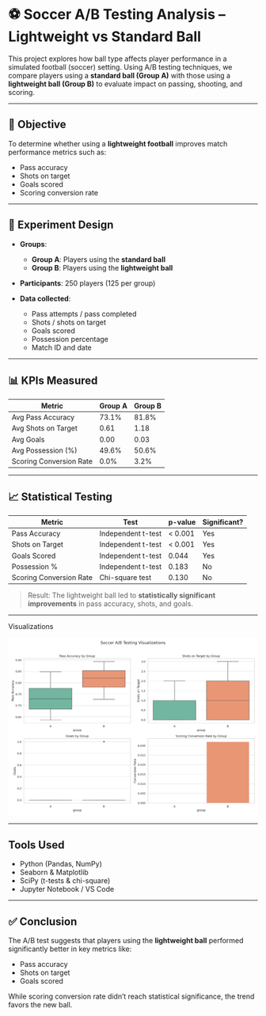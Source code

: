 # ⚽ Soccer A/B Testing Analysis – Lightweight vs Standard Ball

This project explores how ball type affects player performance in a simulated football (soccer) setting. Using A/B testing techniques, we compare players using a **standard ball (Group A)** with those using a **lightweight ball (Group B)** to evaluate impact on passing, shooting, and scoring.

---

## 📌 Objective

To determine whether using a **lightweight football** improves match performance metrics such as:
- Pass accuracy
- Shots on target
- Goals scored
- Scoring conversion rate

---

## 🧪 Experiment Design

- **Groups**:
  - **Group A**: Players using the **standard ball**
  - **Group B**: Players using the **lightweight ball**

- **Participants**: 250 players (125 per group)  
- **Data collected**:
  - Pass attempts / pass completed
  - Shots / shots on target
  - Goals scored
  - Possession percentage
  - Match ID and date

---

## 📊 KPIs Measured

| Metric                  | Group A | Group B |
|-------------------------|---------|---------|
| Avg Pass Accuracy       | 73.1%   | 81.8%   |
| Avg Shots on Target     | 0.61    | 1.18    |
| Avg Goals               | 0.00    | 0.03    |
| Avg Possession (%)      | 49.6%   | 50.6%   |
| Scoring Conversion Rate | 0.0%    | 3.2%    |

---

## 📈 Statistical Testing

| Metric                 | Test           | p-value | Significant? |
|------------------------|----------------|---------|--------------|
| Pass Accuracy          | Independent t-test | < 0.001  |    Yes        |
| Shots on Target        | Independent t-test | < 0.001  |    Yes        |
| Goals Scored           | Independent t-test | 0.044    |     Yes        |
| Possession %           | Independent t-test | 0.183    |     No         |
| Scoring Conversion Rate| Chi-square test    | 0.130    |     No         |

> Result: The lightweight ball led to **statistically significant improvements** in pass accuracy, shots, and goals.

---

Visualizations

![Soccer A/B Testing Visualizations](https://github.com/ralphboadi/ralphboadi/blob/main/soccer_ab_test_project/dashboard%20preview/soccer_ab_testing_visualizations.png)

---

## Tools Used

- Python (Pandas, NumPy)
- Seaborn & Matplotlib
- SciPy (t-tests & chi-square)
- Jupyter Notebook / VS Code

---

## ✅ Conclusion

The A/B test suggests that players using the **lightweight ball** performed significantly better in key metrics like:
- Pass accuracy
- Shots on target
- Goals scored

While scoring conversion rate didn’t reach statistical significance, the trend favors the new ball.


